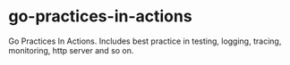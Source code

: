 # go-practices-in-actions
Go Practices In Actions. Includes best practice in testing, logging, tracing, monitoring, http server and so on.
